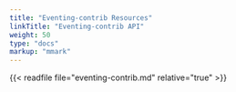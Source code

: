 ```yaml
---
title: "Eventing-contrib Resources"
linkTitle: "Eventing-contrib API"
weight: 50
type: "docs"
markup: "mmark"
---
```


{{< readfile file="eventing-contrib.md" relative="true" >}}
